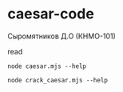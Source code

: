 # caesar-code

Сыромятников Д.О (КНМО-101)

read
```
node caesar.mjs --help
```
```
node crack_caesar.mjs --help
```
